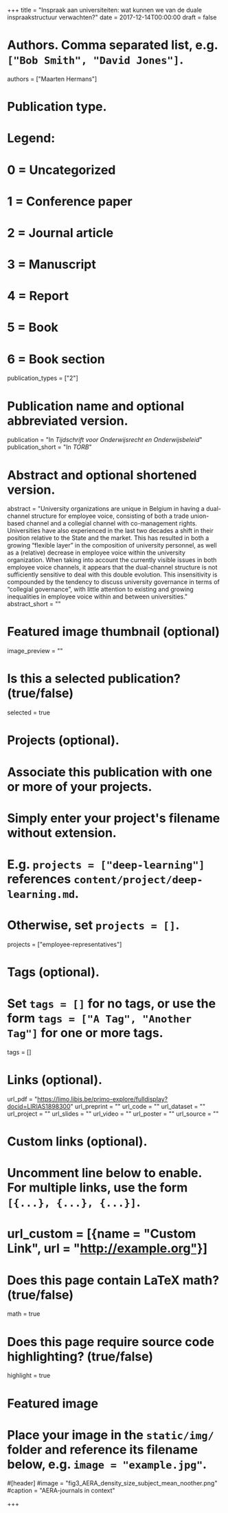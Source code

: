 +++
title = "Inspraak aan universiteiten: wat kunnen we van de duale inspraakstructuur verwachten?"
date = 2017-12-14T00:00:00
draft = false

# Authors. Comma separated list, e.g. `["Bob Smith", "David Jones"]`.
authors = ["Maarten Hermans"]

# Publication type.
# Legend:
# 0 = Uncategorized
# 1 = Conference paper
# 2 = Journal article
# 3 = Manuscript
# 4 = Report
# 5 = Book
# 6 = Book section
publication_types = ["2"]

# Publication name and optional abbreviated version.
publication = "In *Tijdschrift voor Onderwijsrecht en Onderwijsbeleid*"
publication_short = "In *TORB*"

# Abstract and optional shortened version.
abstract = "University organizations are unique in Belgium in having a dual-channel structure for employee voice, consisting of both a trade union-based channel and a collegial channel with co-management rights. Universities have also experienced in the last two decades a shift in their position relative to the State and the market. This has resulted in both a growing “flexible layer” in the composition of university personnel, as well as a (relative) decrease in employee voice within the university organization. When taking into account the currently visible issues in both employee voice channels, it appears that the dual-channel structure is not sufficiently sensitive to deal with this double evolution. This insensitivity is compounded by the tendency to discuss university governance in terms of “collegial governance”, with little attention to existing and growing inequalities in employee voice within and between universities."
abstract_short = ""

# Featured image thumbnail (optional)
image_preview = ""

# Is this a selected publication? (true/false)
selected = true

# Projects (optional).
#   Associate this publication with one or more of your projects.
#   Simply enter your project's filename without extension.
#   E.g. `projects = ["deep-learning"]` references `content/project/deep-learning.md`.
#   Otherwise, set `projects = []`.
projects = ["employee-representatives"]

# Tags (optional).
#   Set `tags = []` for no tags, or use the form `tags = ["A Tag", "Another Tag"]` for one or more tags.
tags = []

# Links (optional).
url_pdf = "https://limo.libis.be/primo-explore/fulldisplay?docid=LIRIAS1898300"
url_preprint = ""
url_code = ""
url_dataset = ""
url_project = ""
url_slides = ""
url_video = ""
url_poster = ""
url_source = ""

# Custom links (optional).
#   Uncomment line below to enable. For multiple links, use the form `[{...}, {...}, {...}]`.
# url_custom = [{name = "Custom Link", url = "http://example.org"}]

# Does this page contain LaTeX math? (true/false)
math = true

# Does this page require source code highlighting? (true/false)
highlight = true

# Featured image
# Place your image in the `static/img/` folder and reference its filename below, e.g. `image = "example.jpg"`.
#[header]
#image = "fig3_AERA_density_size_subject_mean_noother.png"
#caption = "AERA-journals in context"

+++
